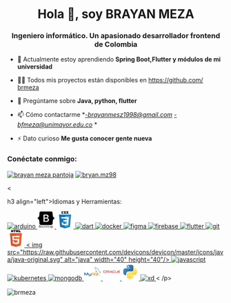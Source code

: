 <h1 align="center">Hola 👋, soy BRAYAN MEZA</h1>
<h3 align="center">Ingeniero informático. Un apasionado desarrollador frontend de Colombia</h3>

- 🌱 Actualmente estoy aprendiendo **Spring Boot,Flutter y módulos de mi universidad**

- 👨‍💻 Todos mis proyectos están disponibles en [https://github.com/ brmeza](https://github.com/brmeza)

- 💬 Pregúntame sobre **Java, python, flutter**

- 📫 Cómo contactarme **-brayanmesz1998@gmail.com -bfmeza@unimayor.edu.co* *

- ⚡ Dato curioso **Me gusta conocer gente nueva**

<h3 align="left">Conéctate conmigo:</h3>
<p align="left">
<a href="https://linkedin.com/in/brayan meza pantoja" target="blank"><img align="center" src="https://raw.githubusercontent.com/rahuldkjain/github-profile -readme-generator/master/src/images/icons/Social/linked-in-alt.svg" alt="brayan meza pantoja" height="30" width="40" /></a> <a href
= "https://instagram.com/bryan.mz98" target="en blanco"><img align="center" src="https://raw.githubusercontent.com/rahuldkjain/github-profile-readme-generator/master /src/images/icons/Social/instagram.svg" alt="bryan.mz98" height="30" width="40" /></a> </p>
<

h3 align="left">Idiomas y Herramientas:</h3>
<p align="left"> <a href="https://www.arduino.cc/" target="_blank" rel="noreferrer"> <img src="https://cdn.worldvectorlogo.com/ logos/arduino-1.svg" alt="arduino" width="40" height="40"/> </a> <a href="https://getbootstrap.com" target="_blank" rel=" noreferrer"> <img src="https://raw.githubusercontent.com/devicons/devicon/master/icons/bootstrap/bootstrap-plain-wordmark.svg" alt="bootstrap" width="40" height="40 "/> </a> <a href="https://www.w3schools.com/css/" target="_blank" rel="noreferrer"> <img src="https://raw.githubusercontent.com/devicons/devicon/master/icons/css3/css3-original-wordmark.svg" alt="css3" width="40" height="40"/> </a> <a href="https: //dart.dev" target="_blank" rel="noreferrer"> <img src="https://www.vectorlogo.zone/logos/dartlang/dartlang-icon.svg" alt="dart" width=" 40" height="40"/> </a> <a href="https://www.docker.com/" target="_blank" rel="noreferrer"> <img src="https://raw .githubusercontent.com/devicons/devicon/master/icons/docker/docker-original-wordmark.svg" alt="docker" width="40" height="40"/> </a> <a href="https://www.figma.com/" target="_blank" rel="noreferrer"> <img src="https://www.vectorlogo.zone/logos/figma/figma-icon.svg" alt="figma" width="40" height="40"/> </a> <a href= "https://firebase.google.com/" target="_blank" rel="noreferrer"> <img src="https://www.vectorlogo.zone/logos/firebase/firebase-icon.svg" alt= "firebase" width="40" height="40"/> </a> <a href="https://flutter.dev" target="_blank" rel="noreferrer"> <img src="https://www.vectorlogo.zone/logos/flutterio/flutterio-icon.svg" alt="flutter" width="40" height= "40"/> </a> <a href="https://git-scm.com/" target="_blank" rel="noreferrer"> <img src="https://www.vectorlogo.zone /logos/git-scm/git-scm-icon.svg" alt="git" width="40" height="40"/> </a> <a href="https://www.w3.org /html/" target="_blank" rel="noreferrer"> <img src="https://raw.githubusercontent.com/devicons/devicon/master/icons/html5/html5-original-wordmark.svg" alt="html5" width="40" height="40"/> </a> <a href="https://www.java.com" target="_blank" rel="noreferrer"> < img src="https://raw.githubusercontent.com/devicons/devicon/master/icons/java/java-original.svg" alt="java" width="40" height="40"/> </a > <a href="https://developer.mozilla.org/en-US/docs/Web/JavaScript" target="_blank" rel="noreferrer"> <img src="https://raw.githubusercontent. com/devicons/devicon/master/icons/javascript/javascript-original.svg" alt="javascript" width="40" height="40"/> </a> <a href="https://kubernetes.io" target="_blank" rel="noreferrer"> <img src="https://www.vectorlogo.zone/logos/kubernetes/kubernetes-icon.svg" alt="kubernetes" width=" 40" height="40"/> </a> <a href="https://www.mongodb.com/" target="_blank" rel="noreferrer"> <img src="https://raw .githubusercontent.com/devicons/devicon/master/icons/mongodb/mongodb-original-wordmark.svg" alt="mongodb" width="40" height="40"/> </a> <a href="https ://www.mysql.com/" target="_blank" rel="noreferrer"> <img src="https://raw.githubusercontent.com/devicons/devicon/master/icons/mysql/mysql-original-wordmark.svg" alt="mysql" width="40" height="40"/> </a> <a href="https:// www.oracle.com/" target="_blank" rel="noreferrer"> <img src="https://raw.githubusercontent.com/devicons/devicon/master/icons/oracle/oracle-original.svg" alt ="oracle" width="40" height="40"/> </a> <a href="https://www.python.org" target="_blank" rel="noreferrer"> <img src= "https://raw.githubusercontent.com/devicons/devicon/master/icons/python/python-original.svg" alt="python" width="40" height="40"/> </a> <a href="https://www.adobe.com/products/xd.html" target="_blank" rel ="noreferrer"> <img src="https://cdn.worldvectorlogo.com/logos/adobe-xd.svg" alt="xd" width="40" height="40"/> </a> < /p>

<p><img align="center" src="https://github-readme-stats.vercel.app/api/top-langs?username=brmeza&show_icons=true&locale=en&layout=compact" alt="brmeza" /> </p>
